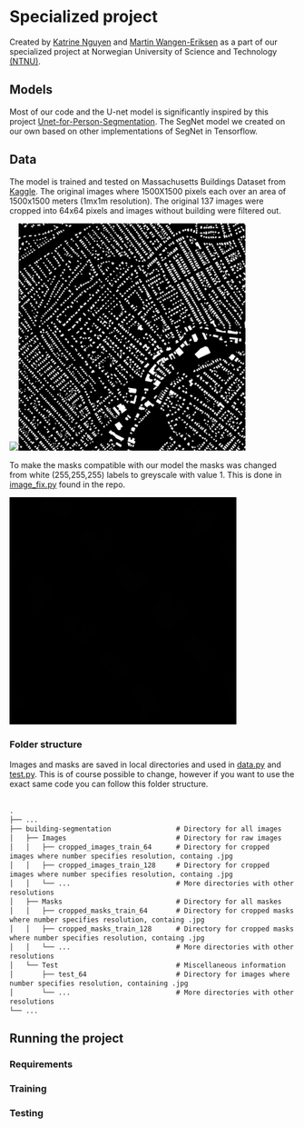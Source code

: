 # Specialized project

Created by [Katrine Nguyen](https://github.com/katrineng) and [Martin Wangen-Eriksen](https://github.com/martinwe001) as a part of our specialized project at Norwegian University of Science and Technology [(NTNU)](https://www.ntnu.edu/).

## Models

Most of our code and the U-net model is significantly inspired by this project [Unet-for-Person-Segmentation](https://github.com/nikhilroxtomar/Unet-for-Person-Segmentation). The SegNet model we created on our own based on other implementations of SegNet in Tensorflow.

## Data

The model is trained and tested on Massachusetts Buildings Dataset from [Kaggle](https://www.kaggle.com/balraj98/massachusetts-buildings-dataset). The original images where 1500X1500 pixels each over an area of 1500x1500 meters (1mx1m resolution). The original 137 images were cropped into 64x64 pixels and images without building were filtered out. 

<p>
    <img src="readme_images/image.png" width="400"><img src="readme_images/mask.png" width="400">
</p>

To make the masks compatible with our model the masks was changed from white (255,255,255) labels to greyscale with value 1. This is done in [image_fix.py](https://github.com/martinwe001/CNNs-for-Building-Segmentation/blob/main/image_processing/image_fix.py) found in the repo.

<img src="readme_images/22678915_15_crop_11_.jpg" width="400">

### Folder structure

Images and masks are saved in local directories and used in [data.py](https://github.com/martinwe001/CNNs-for-Building-Segmentation/blob/main/data.py) and [test.py](https://github.com/martinwe001/CNNs-for-Building-Segmentation/blob/main/test.py). This is of course possible to change, however if you want to use the exact same code you can follow this folder structure.

```

.
├── ...
├── building-segmentation                # Directory for all images
│   ├── Images                           # Directory for raw images
│   │   ├── cropped_images_train_64      # Directory for cropped images where number specifies resolution, containg .jpg
│   │   ├── cropped_images_train_128     # Directory for cropped images where number specifies resolution, containg .jpg 
│   │   └── ...                          # More directories with other resolutions
│   ├── Masks                            # Directory for all maskes
│   │   ├── cropped_masks_train_64       # Directory for cropped masks where number specifies resolution, containg .jpg
│   │   ├── cropped_masks_train_128      # Directory for cropped masks where number specifies resolution, containg .jpg 
│   │   └── ...                          # More directories with other resolutions
│   └── Test                             # Miscellaneous information
│       ├── test_64                      # Directory for images where number specifies resolution, containing .jpg
│       └── ...                          # More directories with other resolutions
└── ...
```

## Running the project

### Requirements

### Training

### Testing
